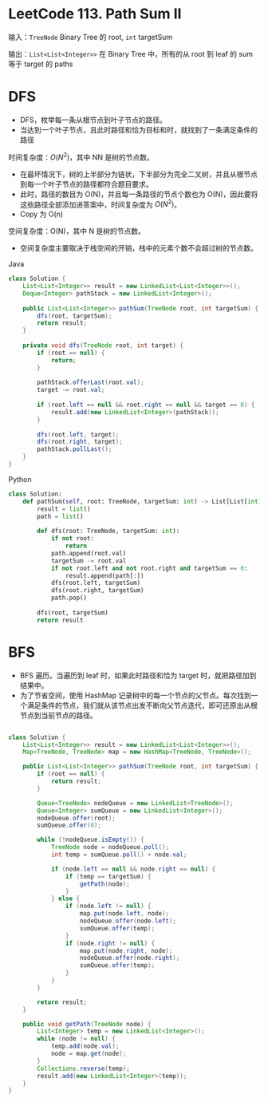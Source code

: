 
#  LeetCode 113. Path Sum II

输入：`TreeNode` Binary Tree 的 root, `int` targetSum

输出：`List<List<Integer>>` 在 Binary Tree 中，所有的从 root 到 leaf 的 sum 等于 target 的 paths

# DFS

- DFS，枚举每一条从根节点到叶子节点的路径。
- 当达到一个叶子节点，且此时路径和恰为目标和时，就找到了一条满足条件的路径

时间复杂度：$O(N^2)$，其中 NN 是树的节点数。

- 在最坏情况下，树的上半部分为链状，下半部分为完全二叉树，并且从根节点到每一个叶子节点的路径都符合题目要求。
- 此时，路径的数目为 O(N)，并且每一条路径的节点个数也为 O(N)，因此要将这些路径全部添加进答案中，时间复杂度为 $O(N^2)$。 
- Copy 为 O(n)

空间复杂度：O(N)，其中 N 是树的节点数。

- 空间复杂度主要取决于栈空间的开销，栈中的元素个数不会超过树的节点数。

Java

```java
class Solution {
    List<List<Integer>> result = new LinkedList<List<Integer>>();
    Deque<Integer> pathStack = new LinkedList<Integer>();
    
    public List<List<Integer>> pathSum(TreeNode root, int targetSum) {
        dfs(root, targetSum);
        return result;        
    }
    
    private void dfs(TreeNode root, int target) {
        if (root == null) {
            return;
        }
        
        pathStack.offerLast(root.val);
        target -= root.val;
        
        if (root.left == null && root.right == null && target == 0) {
            result.add(new LinkedList<Integer>(pathStack));
        }
        
        dfs(root.left, target);
        dfs(root.right, target);
        pathStack.pollLast();
    }
}
```

Python

```Python
class Solution:
    def pathSum(self, root: TreeNode, targetSum: int) -> List[List[int]]:
        result = list()
        path = list()
        
        def dfs(root: TreeNode, targetSum: int):
            if not root:
                return
            path.append(root.val)
            targetSum -= root.val
            if not root.left and not root.right and targetSum == 0:
                result.append(path[:])
            dfs(root.left, targetSum)
            dfs(root.right, targetSum)
            path.pop()
        
        dfs(root, targetSum)
        return result
```

# BFS

- BFS 遍历。当遍历到 leaf 时，如果此时路径和恰为 target 时，就把路径加到结果中。
- 为了节省空间，使用 HashMap 记录树中的每一个节点的父节点。每次找到一个满足条件的节点，我们就从该节点出发不断向父节点迭代，即可还原出从根节点到当前节点的路径。

```java

class Solution {
    List<List<Integer>> result = new LinkedList<List<Integer>>();
    Map<TreeNode, TreeNode> map = new HashMap<TreeNode, TreeNode>();

    public List<List<Integer>> pathSum(TreeNode root, int targetSum) {
        if (root == null) {
            return result;
        }

        Queue<TreeNode> nodeQueue = new LinkedList<TreeNode>();
        Queue<Integer> sumQueue = new LinkedList<Integer>();
        nodeQueue.offer(root);
        sumQueue.offer(0);

        while (!nodeQueue.isEmpty()) {
            TreeNode node = nodeQueue.poll();
            int temp = sumQueue.poll() + node.val;

            if (node.left == null && node.right == null) {
                if (temp == targetSum) {
                    getPath(node);
                }
            } else {
                if (node.left != null) {
                    map.put(node.left, node);
                    nodeQueue.offer(node.left);
                    sumQueue.offer(temp);
                }
                if (node.right != null) {
                    map.put(node.right, node);
                    nodeQueue.offer(node.right);
                    sumQueue.offer(temp);
                }
            }
        }

        return result;
    }

    public void getPath(TreeNode node) {
        List<Integer> temp = new LinkedList<Integer>();
        while (node != null) {
            temp.add(node.val);
            node = map.get(node);
        }
        Collections.reverse(temp);
        result.add(new LinkedList<Integer>(temp));
    }
}
```

